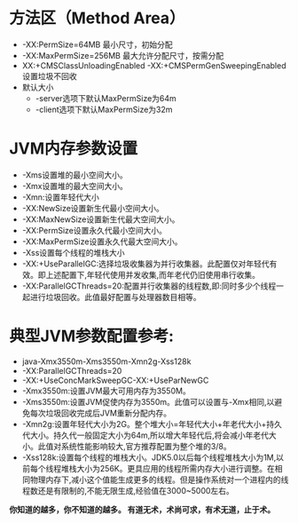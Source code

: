#  方法区（Method Area）
* -XX:PermSize=64MB 最小尺寸，初始分配
*  -XX:MaxPermSize=256MB 最大允许分配尺寸，按需分配
* XX:+CMSClassUnloadingEnabled -XX:+CMSPermGenSweepingEnabled 设置垃圾不回收
 * 默认大小
 	* -server选项下默认MaxPermSize为64m
 	* -client选项下默认MaxPermSize为32m
#  JVM内存参数设置
* -Xms设置堆的最小空间大小。
* -Xmx设置堆的最大空间大小。
* -Xmn:设置年轻代大小
* -XX:NewSize设置新生代最小空间大小。
* -XX:MaxNewSize设置新生代最大空间大小。
* -XX:PermSize设置永久代最小空间大小。
* -XX:MaxPermSize设置永久代最大空间大小。
* -Xss设置每个线程的堆栈大小
* -XX:+UseParallelGC:选择垃圾收集器为并行收集器。此配置仅对年轻代有效。即上述配置下,年轻代使用并发收集,而年老代仍旧使用串行收集。
* -XX:ParallelGCThreads=20:配置并行收集器的线程数,即:同时多少个线程一起进行垃圾回收。此值最好配置与处理器数目相等。
#  典型JVM参数配置参考:
* java-Xmx3550m-Xms3550m-Xmn2g-Xss128k
* -XX:ParallelGCThreads=20
* -XX:+UseConcMarkSweepGC-XX:+UseParNewGC
* -Xmx3550m:设置JVM最大可用内存为3550M。
* -Xms3550m:设置JVM促使内存为3550m。此值可以设置与-Xmx相同,以避免每次垃圾回收完成后JVM重新分配内存。
* -Xmn2g:设置年轻代大小为2G。整个堆大小=年轻代大小+年老代大小+持久代大小。持久代一般固定大小为64m,所以增大年轻代后,将会减小年老代大小。此值对系统性能影响较大,官方推荐配置为整个堆的3/8。
* -Xss128k:设置每个线程的堆栈大小。JDK5.0以后每个线程堆栈大小为1M,以前每个线程堆栈大小为256K。更具应用的线程所需内存大小进行调整。在相同物理内存下,减小这个值能生成更多的线程。但是操作系统对一个进程内的线程数还是有限制的,不能无限生成,经验值在3000~5000左右。

**你知道的越多，你不知道的越多。
有道无术，术尚可求，有术无道，止于术。**
